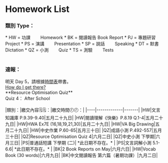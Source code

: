 # Homework List
<h3>類別 Type：</h3>
*   HW = 功課　　   Homework
*   BK = 閱讀報告  Book Report
*   PJ = 專題研習  Project
*   PS = 演講　　  Presentation
*   SP = 說話　　  Speaking
*   DT = 默書　　  Dictation
*   QZ = 小測　　  Quiz
*   TS = 測驗　　  Tests
<br/>
<br/>
<h3>速報： </h3>
明天 Day 5，請根據<a href="https://class2b-6h3a.onrender.com/docs/timetable_and_calandar">時間表</a>帶書。
<br/><a href="https://class2b-6h3a.onrender.com/docs/post">How do I get there?</a>
<br/>**Resource Optimisation Quiz** 
<br/>Quiz 4： After School
<br/>
<br/>
|類別：|繳交內容🗒️🗒️：|繳交時間🕗🕗：|
|----|-------------|-------|
|HW|文言知識庫 P.9.39-9.40|五月二十九日|
|HW|閱讀理解《快樂》P.8.19 Q.1-4|五月二十九日|
|HW|HWA Ex7E (16,18,19,21,30)|五月二十九日|
|HW|VA Big Drawing|五月二十九日|
|HW|中史作業 P.60-65|五月三十日|
|QZ|成語小測 P.492-557|五月三十日|
|QZ|Resource Optimisation Quiz 4|六月二日|
|QZ|中史小測 下學期|六月三日|
|PS|普通話短講 下學期 (二)| *此日期不存在。* |
|PS|文言詞解小測 5.1-6.6| *此日期不存在。* |
|BK|2 Book Reports on May|六月六日|
|HW|Vocab Book (30 words)|六月九日|
|BK|中文閱讀報告 第六篇（暑期功課）|九月二日|

<!---
Steven:
Epic story you have in Posts. I read it...
Wow.

Heison: 
I hope you know What I truly want to say.
I think I hide it too much.https://dictionary.cambridge.org/dictionary/english/trash-talk
Look Experiment.

......
i fixed your md table preview

-->
